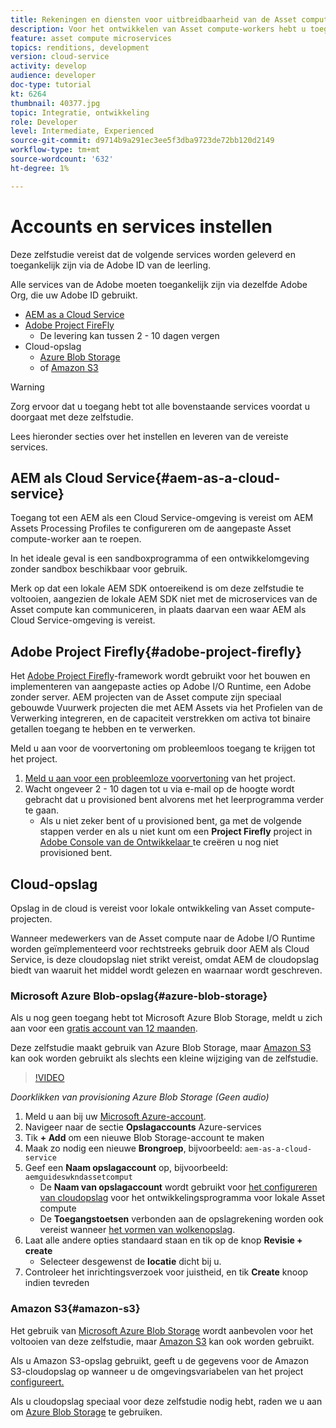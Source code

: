 ```yaml
---
title: Rekeningen en diensten voor uitbreidbaarheid van de Asset compute instellen
description: Voor het ontwikkelen van Asset compute-workers hebt u toegang tot accounts en services nodig, waaronder AEM als Cloud Service, Adobe Project Firefly en cloudopslag die door Microsoft of Amazon wordt geleverd.
feature: asset compute microservices
topics: renditions, development
version: cloud-service
activity: develop
audience: developer
doc-type: tutorial
kt: 6264
thumbnail: 40377.jpg
topic: Integratie, ontwikkeling
role: Developer
level: Intermediate, Experienced
source-git-commit: d9714b9a291ec3ee5f3dba9723de72bb120d2149
workflow-type: tm+mt
source-wordcount: '632'
ht-degree: 1%

---
```



# Accounts en services instellen

Deze zelfstudie vereist dat de volgende services worden geleverd en toegankelijk zijn via de Adobe ID van de leerling.

Alle services van de Adobe moeten toegankelijk zijn via dezelfde Adobe Org, die uw Adobe ID gebruikt.

+ [AEM as a Cloud Service](#aem-as-a-cloud-service)
+ [Adobe Project FireFly](#adobe-project-firefly)
   + De levering kan tussen 2 - 10 dagen vergen
+ Cloud-opslag
   + [Azure Blob Storage](https://azure.microsoft.com/en-us/services/storage/blobs/)
   + of [Amazon S3](https://aws.amazon.com/s3/?did=ft_card&amp;trk=ft_card)

>[!WARNING]
>
>Zorg ervoor dat u toegang hebt tot alle bovenstaande services voordat u doorgaat met deze zelfstudie.
> 
> Lees hieronder secties over het instellen en leveren van de vereiste services.

## AEM als Cloud Service{#aem-as-a-cloud-service}

Toegang tot een AEM als een Cloud Service-omgeving is vereist om AEM Assets Processing Profiles te configureren om de aangepaste Asset compute-worker aan te roepen.

In het ideale geval is een sandboxprogramma of een ontwikkelomgeving zonder sandbox beschikbaar voor gebruik.

Merk op dat een lokale AEM SDK ontoereikend is om deze zelfstudie te voltooien, aangezien de lokale AEM SDK niet met de microservices van de Asset compute kan communiceren, in plaats daarvan een waar AEM als Cloud Service-omgeving is vereist.

## Adobe Project Firefly{#adobe-project-firefly}

Het [Adobe Project Firefly](https://www.adobe.io/apis/experienceplatform/project-firefly.html)-framework wordt gebruikt voor het bouwen en implementeren van aangepaste acties op Adobe I/O Runtime, een Adobe zonder server. AEM projecten van de Asset compute zijn speciaal gebouwde Vuurwerk projecten die met AEM Assets via het Profielen van de Verwerking integreren, en de capaciteit verstrekken om activa tot binaire getallen toegang te hebben en te verwerken.

Meld u aan voor de voorvertoning om probleemloos toegang te krijgen tot het project.

1. [Meld u aan voor een probleemloze voorvertoning](https://adobeio.typeform.com/to/obqgRm) van het project.
1. Wacht ongeveer 2 - 10 dagen tot u via e-mail op de hoogte wordt gebracht dat u provisioned bent alvorens met het leerprogramma verder te gaan.
   + Als u niet zeker bent of u provisioned bent, ga met de volgende stappen verder en als u niet kunt om een __Project Firefly__ project in [Adobe Console van de Ontwikkelaar ](https://console.adobe.io) te creëren u nog niet provisioned bent.

## Cloud-opslag

Opslag in de cloud is vereist voor lokale ontwikkeling van Asset compute-projecten.

Wanneer medewerkers van de Asset compute naar de Adobe I/O Runtime worden geïmplementeerd voor rechtstreeks gebruik door AEM als Cloud Service, is deze cloudopslag niet strikt vereist, omdat AEM de cloudopslag biedt van waaruit het middel wordt gelezen en waarnaar wordt geschreven.

### Microsoft Azure Blob-opslag{#azure-blob-storage}

Als u nog geen toegang hebt tot Microsoft Azure Blob Storage, meldt u zich aan voor een [gratis account van 12 maanden](https://azure.microsoft.com/en-us/free/).

Deze zelfstudie maakt gebruik van Azure Blob Storage, maar [Amazon S3](#amazon-s3) kan ook worden gebruikt als slechts een kleine wijziging van de zelfstudie.

>[!VIDEO](https://video.tv.adobe.com/v/40377/?quality=12&learn=on)

_Doorklikken van provisioning Azure Blob Storage (Geen audio)_


1. Meld u aan bij uw [Microsoft Azure-account](https://azure.microsoft.com/en-us/account/).
1. Navigeer naar de sectie __Opslagaccounts__ Azure-services
1. Tik __+ Add__ om een nieuwe Blob Storage-account te maken
1. Maak zo nodig een nieuwe __Brongroep__, bijvoorbeeld: `aem-as-a-cloud-service`
1. Geef een __Naam opslagaccount__ op, bijvoorbeeld: `aemguideswkndassetcomput`
   + De __Naam van opslagaccount__ wordt gebruikt voor [het configureren van cloudopslag](../develop/environment-variables.md) voor het ontwikkelingsprogramma voor lokale Asset compute
   + De __Toegangstoetsen__ verbonden aan de opslagrekening worden ook vereist wanneer [het vormen van wolkenopslag](../develop/environment-variables.md).
1. Laat alle andere opties standaard staan en tik op de knop __Revisie + create__
   + Selecteer desgewenst de __locatie__ dicht bij u.
1. Controleer het inrichtingsverzoek voor juistheid, en tik __Create__ knoop indien tevreden

### Amazon S3{#amazon-s3}

Het gebruik van [Microsoft Azure Blob Storage](#azure-blob-storage) wordt aanbevolen voor het voltooien van deze zelfstudie, maar [Amazon S3](https://aws.amazon.com/s3/?did=ft_card&amp;trk=ft_card) kan ook worden gebruikt.

Als u Amazon S3-opslag gebruikt, geeft u de gegevens voor de Amazon S3-cloudopslag op wanneer u de omgevingsvariabelen van het project [configureert.](../develop/environment-variables.md#amazon-s3)

Als u cloudopslag speciaal voor deze zelfstudie nodig hebt, raden we u aan om [Azure Blob Storage](#azure-blob-storage) te gebruiken.

